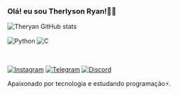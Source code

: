 ### Olá! eu sou Therlyson Ryan!👩‍💻

![Theryan GitHub stats](https://github-readme-stats.vercel.app/api?username=Therlyson&show_icons=true&theme=dracula)

<div style="display: inline_block">
    <img align= "center" alt="Python" src="https://img.shields.io/badge/Python-3776AB?style=for-the-badge&logo=python&logoColor=white" />
    <img align= "center" alt="C" src="https://img.shields.io/badge/C-00599C?style=for-the-badge&logo=c&logoColor=white" />
</div><br/>
<br/>

[![Instagram](https://img.shields.io/badge/Instagram-E4405F?style=for-the-badge&logo=instagram&logoColor=white)](https://instagram.com/theeryan)
[![Telegram](https://img.shields.io/badge/Gmail-D14836?style=for-the-badge&logo=gmail&logoColor=white)](https://gmail.com/therlyson2017@gmail)
[![Discord](https://img.shields.io/badge/Discord-7289DA?style=for-the-badge&logo=discord&logoColor=white)](https://discord.com/therlyson_ryan)
<br/>

Apaixonado por tecnologia e estudando programação⚡.
